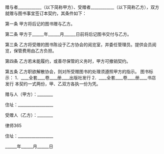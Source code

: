 
 赠与者____________（以下简称甲方）、受赠者____________（以下简称乙方），双方就赠与图书事宜签订本契约，其条件如下：


第一条 甲方将后记的图书赠与乙方。


第二条 甲方于______年______月______日前将后记图书交付与乙方。


第三条 乙方将受赠的图书陈设于乙方协会的阅览室，并委任管理员。提供会员阅览，保管费用由乙方负担。


第四条 乙方若未能履约，或善尽保管的义务时，甲方可撤销契约。


第五条 乙方职欲解散协会，则对所受赠图书的处理须遵照甲方的指示。
图书标示：
1．____全套____卷____册____出版社发行
2．____全套____卷____册____书店发行
本契约一式两份，甲、乙双方各执一份为凭。


 



 赠与人（甲方）：________
 
住址：__________________
 


 

  受赠人（乙方）：________
  

  

   
律师365

  

  

  
住址：__________________
  


  

   ______年______月______日
   

 
   

 
   
 
    
 
    
 
     


     
 

     


     


     
 
 
    
 
   
 
  

 


